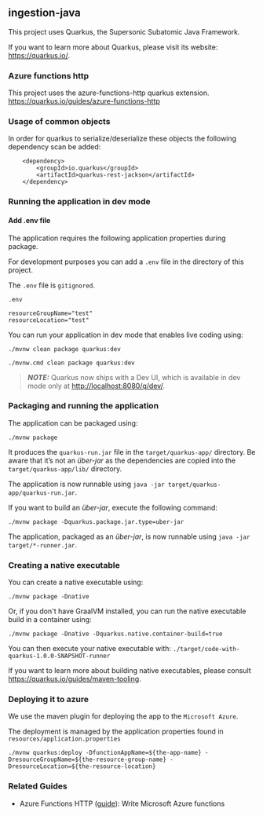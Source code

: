 ## ingestion-java

This project uses Quarkus, the Supersonic Subatomic Java Framework.

If you want to learn more about Quarkus, please visit its website: <https://quarkus.io/>.

### Azure functions http

This project uses the azure-functions-http quarkus extension. <https://quarkus.io/guides/azure-functions-http>

### Usage of common objects

In order for quarkus to serialize/deserialize these objects the following dependency scan be added:

```
    <dependency>
        <groupId>io.quarkus</groupId>
        <artifactId>quarkus-rest-jackson</artifactId>
    </dependency>
```

### Running the application in dev mode

#### Add .env file

The application requires the following application properties during package.

For development purposes you can add a `.env` file in the directory of this project.

The `.env` file is `gitignored`.

`.env`

```
resourceGroupName="test"
resourceLocation="test"
```

You can run your application in dev mode that enables live coding using:

```shell script (linux-macos)
./mvnw clean package quarkus:dev
```

```shell script (Windows)
./mvnw.cmd clean package quarkus:dev
```

> **_NOTE:_**  Quarkus now ships with a Dev UI, which is available in dev mode only at <http://localhost:8080/q/dev/>.

### Packaging and running the application

The application can be packaged using:

```shell script
./mvnw package
```

It produces the `quarkus-run.jar` file in the `target/quarkus-app/` directory.
Be aware that it’s not an _über-jar_ as the dependencies are copied into the `target/quarkus-app/lib/` directory.

The application is now runnable using `java -jar target/quarkus-app/quarkus-run.jar`.

If you want to build an _über-jar_, execute the following command:

```shell script
./mvnw package -Dquarkus.package.jar.type=uber-jar
```

The application, packaged as an _über-jar_, is now runnable using `java -jar target/*-runner.jar`.

### Creating a native executable

You can create a native executable using:

```shell script
./mvnw package -Dnative
```

Or, if you don't have GraalVM installed, you can run the native executable build in a container using:

```shell script
./mvnw package -Dnative -Dquarkus.native.container-build=true
```

You can then execute your native executable with: `./target/code-with-quarkus-1.0.0-SNAPSHOT-runner`

If you want to learn more about building native executables, please consult <https://quarkus.io/guides/maven-tooling>.

### Deploying it to azure

We use the maven plugin for deploying the app to the `Microsoft Azure`.

The deployment is managed by the application properties found in `resources/application.properties`

```shell script
./mvnw quarkus:deploy -DfunctionAppName=${the-app-name} -DresourceGroupName=${the-resource-group-name} -DresourceLocation=${the-resource-location}
```

### Related Guides

- Azure Functions HTTP ([guide](https://quarkus.io/guides/azure-functions-http)): Write Microsoft Azure functions
